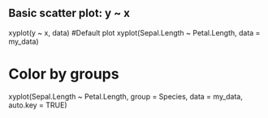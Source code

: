 ## Basic scatter plot: y ~ x
xyplot(y ~ x, data)
#Default plot
xyplot(Sepal.Length ~ Petal.Length, data = my_data)

# Color by groups
xyplot(Sepal.Length ~ Petal.Length, group = Species, 
       data = my_data, auto.key = TRUE)
